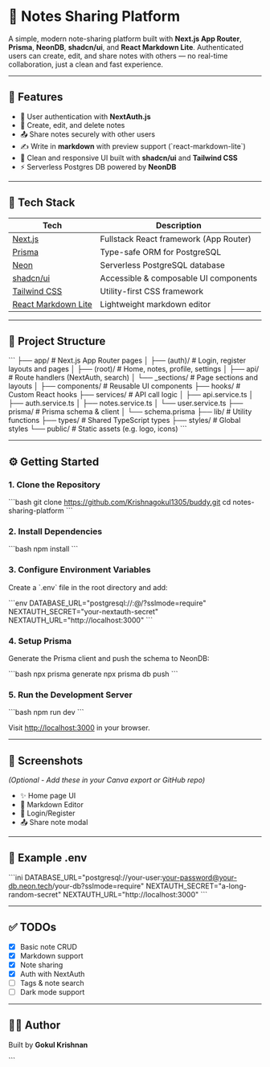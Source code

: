 # 📝 Notes Sharing Platform

A simple, modern note-sharing platform built with **Next.js App Router**, **Prisma**, **NeonDB**, **shadcn/ui**, and **React Markdown Lite**. Authenticated users can create, edit, and share notes with others — no real-time collaboration, just a clean and fast experience.

---

## 🚀 Features

- 🔐 User authentication with **NextAuth.js**
- 📝 Create, edit, and delete notes
- 📤 Share notes securely with other users
- ✍️ Write in **markdown** with preview support (\`react-markdown-lite\`)
- 💅 Clean and responsive UI built with **shadcn/ui** and **Tailwind CSS**
- ⚡ Serverless Postgres DB powered by **NeonDB**

---

## 🧰 Tech Stack

| Tech | Description |
|------|-------------|
| [Next.js](https://nextjs.org/) | Fullstack React framework (App Router) |
| [Prisma](https://www.prisma.io/) | Type-safe ORM for PostgreSQL |
| [Neon](https://neon.tech/) | Serverless PostgreSQL database |
| [shadcn/ui](https://ui.shadcn.com/) | Accessible & composable UI components |
| [Tailwind CSS](https://tailwindcss.com/) | Utility-first CSS framework |
| [React Markdown Lite](https://github.com/HarryChen0506/react-markdown-editor-lite) | Lightweight markdown editor |

---

## 📁 Project Structure

\`\`\`
├── app/                    # Next.js App Router pages
│   ├── (auth)/            # Login, register layouts and pages
│   ├── (root)/            # Home, notes, profile, settings
│   ├── api/               # Route handlers (NextAuth, search)
│   └── _sections/         # Page sections and layouts
│
├── components/            # Reusable UI components
├── hooks/                 # Custom React hooks
├── services/              # API call logic
│   ├── api.service.ts
│   ├── auth.service.ts
│   ├── notes.service.ts
│   └── user.service.ts
├── prisma/                # Prisma schema & client
│   └── schema.prisma
├── lib/                   # Utility functions
├── types/                 # Shared TypeScript types
├── styles/                # Global styles
└── public/                # Static assets (e.g. logo, icons)
\`\`\`

---

## ⚙️ Getting Started

### 1. Clone the Repository

\`\`\`bash
git clone https://github.com/Krishnagokul1305/buddy.git
cd notes-sharing-platform
\`\`\`

### 2. Install Dependencies

\`\`\`bash
npm install
\`\`\`

### 3. Configure Environment Variables

Create a \`.env\` file in the root directory and add:

\`\`\`env
DATABASE_URL="postgresql://<your-user>:<your-password>@<your-neon-host>/<your-db>?sslmode=require"
NEXTAUTH_SECRET="your-nextauth-secret"
NEXTAUTH_URL="http://localhost:3000"
\`\`\`

### 4. Setup Prisma

Generate the Prisma client and push the schema to NeonDB:

\`\`\`bash
npx prisma generate
npx prisma db push
\`\`\`

### 5. Run the Development Server

\`\`\`bash
npm run dev
\`\`\`

Visit [http://localhost:3000](http://localhost:3000) in your browser.

---

## 📸 Screenshots

*(Optional - Add these in your Canva export or GitHub repo)*

- ✨ Home page UI
- 📝 Markdown Editor
- 🔐 Login/Register
- 📤 Share note modal

---

## 📌 Example .env

\`\`\`ini
DATABASE_URL="postgresql://your-user:your-password@your-db.neon.tech/your-db?sslmode=require"
NEXTAUTH_SECRET="a-long-random-secret"
NEXTAUTH_URL="http://localhost:3000"
\`\`\`

---

## ✅ TODOs

- [x] Basic note CRUD
- [x] Markdown support
- [x] Note sharing
- [x] Auth with NextAuth
- [ ] Tags & note search
- [ ] Dark mode support

---

## 👨‍💻 Author

Built by **Gokul Krishnan**

\`\`\`
